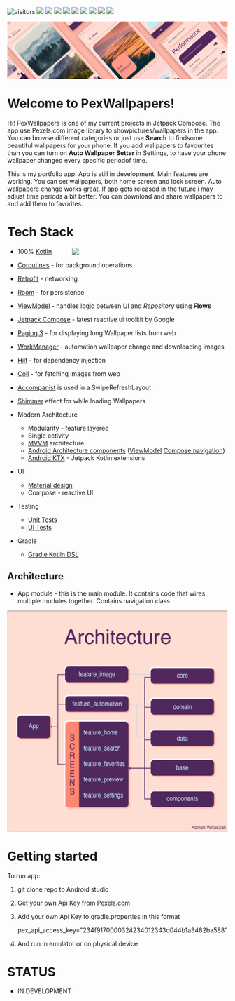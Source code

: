 ![visitors](https://visitor-badge.laobi.icu/badge?page_id=adrianwitaszak)
![](https://img.shields.io/github/stars/adrianwitaszak/pexwallpapers)
![](https://img.shields.io/github/forks/adrianwitaszak/pexwallpapers)
![](https://img.shields.io/github/watchers/adrianwitaszak/pexwallpapers)
![](https://img.shields.io/github/commit-activity/m/adrianwitaszak/pexwallpapers)
![](https://img.shields.io/github/last-commit/adrianwitaszak/pexwallpapers)
![](https://img.shields.io/github/repo-size/adrianwitaszak/pexwallpapers)
![](https://img.shields.io/tokei/lines/github/adrianwitaszak/pexwallpapers)
![](https://img.shields.io/github/languages/count/adrianwitaszak/pexwallpapers)
![](https://img.shields.io/github/languages/top/adrianwitaszak/pexwallpapers)

<img src="media/main-banner.png" align="center">


# Welcome to PexWallpapers!


Hi! PexWallpapers is one of my current projects in Jetpack Compose. 
The app use Pexels.com image library to showpictures/wallpapers in the app. 
You can browse different categories or just use **Search** to findsome beautiful wallpapers for your phone. 
If you add wallpapers to favourites than you can turn on **Auto Wallpaper Setter** in Settings, 
to have your phone wallpaper changed every specific periodof time.

This is my portfolio app. App is still in development. Main features are working.
You can set wallpapers, both home screen and lock screen.
Auto wallpapere change works great. If app gets released in the future i may adjust time periods a bit better.
You can download and share wallpapers to and add them to favorites.

# Tech Stack

<img src="media/pex_ui.gif" width="336" align="right" hspace="20">

* 100% [Kotlin](https://kotlinlang.org/)
*  [Coroutines](https://kotlinlang.org/docs/coroutines-overview.html) - for background operations
*  [Retrofit](https://github.com/square/retrofit) - networking
* [Room](https://developer.android.com/training/data-storage/room) - for persistence
* [ViewModel](https://developer.android.com/topic/libraries/architecture/viewmodel) - handles logic between UI and *Repository* using **Flows**
* [Jetpack Compose](https://developer.android.com/jetpack/compose) - latest reactive ui toolkit by Google
* [Paging 3](https://developer.android.com/topic/libraries/architecture/paging/v3-overview) - for displaying long Wallpaper lists from web
* [WorkManager](https://developer.android.com/topic/libraries/architecture/workmanager) - automation wallpaper change and downloading images
* [Hilt](https://developer.android.com/training/dependency-injection/hilt-android) - for dependency injection
* [Coil](https://github.com/coil-kt/coil) - for fetching images from web
* [Accompanist](https://github.com/google/accompanist) is used in a SwipeRefreshLayout
* [Shimmer](https://github.com/valentinilk/compose-shimmer) effect for while loading Wallpapers

* Modern Architecture
  * Modularity - feature layered
  * Single activity
  * [MVVM](https://en.wikipedia.org/wiki/Model%E2%80%93view%E2%80%93viewmodel) architecture
  * [Android Architecture components](https://developer.android.com/topic/libraries/architecture) ([ViewModel](https://developer.android.com/topic/libraries/architecture/viewmodel) [Compose navigation](https://developer.android.com/jetpack/compose/navigation))
  * [Android KTX](https://developer.android.com/kotlin/ktx) - Jetpack Kotlin extensions

* UI
  * [Material design](https://material.io/design)
  * Compose - reactive UI

* Testing
  * [Unit Tests](https://en.wikipedia.org/wiki/Unit_testing)
  * [UI Tests](https://en.wikipedia.org/wiki/Graphical_user_interface_testing)

* Gradle
  * [Gradle Kotlin DSL](https://docs.gradle.org/current/userguide/kotlin_dsl.html)

## Architecture

* App module - this is the main module. It contains code that wires multiple modules together. Contains navigation class.

<img src="media/git-architecture.png" align="center">


# Getting started

To run app:

1. git clone repo to Android studio
2. Get your own Api Key from [Pexels.com](https://www.pexels.com/api/)
3. Add your own Api Key to gradle.properties in this format

   pex_api_access_key="234f9170000324234012343d044b1a3482ba588"

4. And run in emulator or on physical device

# STATUS
  * IN DEVELOPMENT
